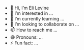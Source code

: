 - 👋 Hi, I’m Eli Levine
- 👀 I’m interested in ...
- 🌱 I’m currently learning ...
- 💞️ I’m looking to collaborate on ...
- 📫 How to reach me ...
- 😄 Pronouns: ...
- ⚡ Fun fact: ...

<!---
eli-levine-tyvak/eli-levine-tyvak is a ✨ special ✨ repository because its `README.md` (this file) appears on your GitHub profile.
You can click the Preview link to take a look at your changes.
--->
